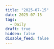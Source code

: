 ```yaml
---
title: "2025-07-15"
date: 2025-07-15
tags:
  - Daily
draft: true
hidden: false
disable_feed: false
---
```



